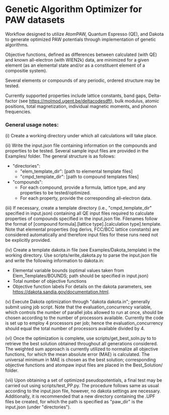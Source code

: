 # Genetic Algorithm Optimizer for PAW datasets

Workflow designed to utilize AtomPAW, Quantum Espresso (QE), and Dakota to generate optimized PAW potentials through implementation of genetic algorithms.

Objective functions, defined as differences between calculated (with QE) and known all-electron (with WIEN2k) data, are minimized for a given element (as an elemental state and/or as a constituent element of a compositie system).

Several elements or compounds of any periodic, ordered structure may be tested.

Currently supported properties include lattice constants, band gaps, Delta-factor (see https://molmod.ugent.be/deltacodesdft), bulk modulus, atomic positions, total magnetization, individual magnetic moments, and phonon frequencies.

### General usage notes:

(i) Create a working directory under which all calculations will take place.

(ii) Write the input.json file containing information on the compounds and properties to be tested. Several sample input files are provided in the Examples/ folder. The general structure is as follows:
- "directories":
  - "elem_template_dir": [path to elemental template files]
  - "cmpd_template_dir": [path to compound templates files]
- "compounds":
  - For each compound, provide a formula, lattice type, and any properties to be tested/optimized.
  - For each property, provide the corresponding all-electron data.

(iii) If necessary, create a template directory (i.e., "cmpd_template_dir" specified in input.json) containing all QE input files required to calculate properties of compounds specified in the input.json file. Filenames follow the format of [compound formula].[lattice type].[calculation type].template. Note that elemental properties (log derivs, FCC/BCC lattice constants) are considered automatically and therefore input files for these runs need not be explicitly provided.

(iv) Create a template dakota.in file (see Examples/Dakota_template) in the working directory. Use scripts/write_dakota.py to parse the input.json file and write the following information to dakota.in:
- Elemental variable bounds (optimal values taken from Elem_Templates/BOUNDS; path should be specified in input.json)
- Total number of objective functions
- Objective function labels
For details on the dakota parameters, see https://dakota.sandia.gov/documentation.html.

(v) Execute Dakota optimization through "dakota dakota.in"; generally submit using job script. Note that the evaluation_concurrency variable, which controls the number of parallel jobs allowed to run at once, should be chosen according to the number of processors available. Currently the code is set up to employ 4 processors per job; hence the evaluation_concurrency should equal the total number of processors available divided by 4.

(vi) Once the optimization is complete, use scripts/get_best_soln.py to to retrieve the best solution obtained throughout all generations considered. The weighted sum approach is currently utilized to normalize all objective functions, for which the mean absolute error (MAE) is calculated. The universal minimum in MAE is chosen as the best solution; corresponding objective functions and atompaw input files are placed in the Best_Solution/ folder.

(vii) Upon obtaining a set of optimized pseudopotentials, a final test may be carried out using scripts/test_PP.py. The procedure follows same as usual according to the input.json file, however, no dakota settings are necessary. Additionally, it is recommended that a new directory containing the .UPF files be created, for which the path is specified as "paw_dir" is the input.json (under "directories").
